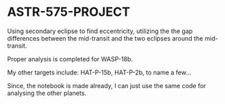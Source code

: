 # ASTR-575-PROJECT

Using secondary eclipse to find eccentricity, utilizing the the gap differences between the mid-transit and the two eclipses around the mid-transit.

Proper analysis is completed for WASP-18b.

My other targets include: HAT-P-15b, HAT-P-2b, to name a few...

Since, the notebook is made already, I can just use the same code for analysing the other planets.

